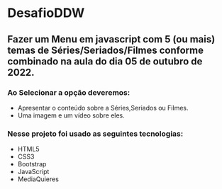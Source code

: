 # DesafioDDW

<h2> Fazer um Menu em javascript  com 5 (ou mais) temas de Séries/Seriados/Filmes conforme combinado na aula do dia 05 de outubro de 2022.</h2>

<h3>Ao Selecionar a opção deveremos:</h3>
<ul>
  <li>Apresentar o conteúdo sobre a Séries,Seriados ou Filmes.</li>
  <li>Uma imagem e um vídeo sobre eles.</li>
</ul>

<h3>Nesse projeto foi usado as seguintes tecnologias:</h3>
<ul>
  <li>HTML5</li>
  <li>CSS3</li>
  <li>Bootstrap</li>
  <li>JavaScript</li>
  <li>MediaQuieres</li>
</ul>

